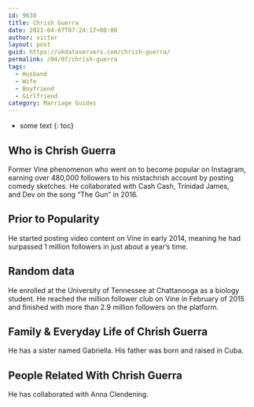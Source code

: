 ```yaml
---
id: 9638
title: Chrish Guerra
date: 2021-04-07T07:24:17+00:00
author: victor
layout: post
guid: https://ukdataservers.com/chrish-guerra/
permalink: /04/07/chrish-guerra
tags:
  - Husband
  - Wife
  - Boyfriend
  - Girlfriend
category: Marriage Guides
---
```


* some text
{: toc}


## Who is Chrish Guerra



Former Vine phenomenon who went on to become popular on Instagram, earning over 480,000 followers to his mistachrish account by posting comedy sketches. He collaborated with Cash Cash, Trinidad James, and Dev on the song &#8220;The Gun&#8221; in 2016. 

                
                
                
## Prior to Popularity



He started posting video content on Vine in early 2014, meaning he had surpassed 1 million followers in just about a year&#8217;s time.

                
                
                
## Random data



He enrolled at the University of Tennessee at Chattanooga as a biology student. He reached the million follower club on Vine in February of 2015 and finished with more than 2.9 million followers on the platform.

                
                
                
## Family & Everyday Life of Chrish Guerra



He has a sister named Gabriella. His father was born and raised in Cuba. 

                
                
                
## People Related With Chrish Guerra



He has collaborated with Anna Clendening. 

                
              
            
          
          
          